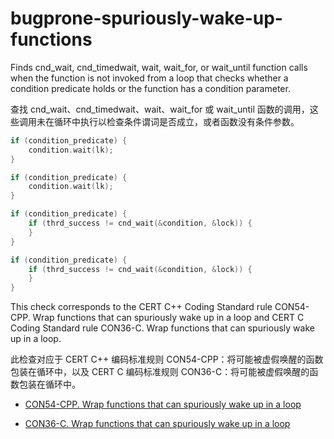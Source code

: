 # bugprone-spuriously-wake-up-functions

Finds cnd_wait, cnd_timedwait, wait, wait_for, or wait_until function calls when the function is not invoked from a loop that checks whether a condition predicate holds or the function has a condition parameter.

查找 cnd_wait、cnd_timedwait、wait、wait_for 或 wait_until 函数的调用，这些调用未在循环中执行以检查条件谓词是否成立，或者函数没有条件参数。

```c++
if (condition_predicate) {
    condition.wait(lk);
}
```

```c++
if (condition_predicate) {
    condition.wait(lk);
}
```

```c
if (condition_predicate) {
    if (thrd_success != cnd_wait(&condition, &lock)) {
    }
}
```

```c
if (condition_predicate) {
    if (thrd_success != cnd_wait(&condition, &lock)) {
    }
}
```

This check corresponds to the CERT C++ Coding Standard rule CON54-CPP. Wrap functions that can spuriously wake up in a loop and CERT C Coding Standard rule CON36-C. Wrap functions that can spuriously wake up in a loop.

此检查对应于 CERT C++ 编码标准规则 CON54-CPP：将可能被虚假唤醒的函数包装在循环中，以及 CERT C 编码标准规则 CON36-C：将可能被虚假唤醒的函数包装在循环中。

- [CON54-CPP. Wrap functions that can spuriously wake up in a loop](https://wiki.sei.cmu.edu/confluence/display/cplusplus/CON54-CPP.+Wrap+functions+that+can+spuriously+wake+up+in+a+loop)

- [CON36-C. Wrap functions that can spuriously wake up in a loop](https://wiki.sei.cmu.edu/confluence/display/c/CON36-C.+Wrap+functions+that+can+spuriously+wake+up+in+a+loop)
